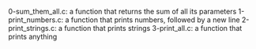 0-sum_them_all.c: a function that returns the sum of all its parameters
1-print_numbers.c: a function that prints numbers, followed by a new line
2-print_strings.c: a function that prints strings
3-print_all.c: a function that prints anything
